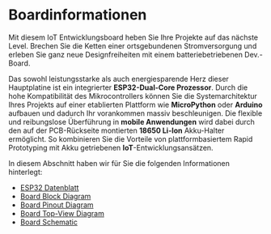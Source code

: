 # Boardinformationen

Mit diesem IoT Entwicklungsboard heben Sie Ihre Projekte auf das nächste Level. Brechen Sie die Ketten einer ortsgebundenen Stromversorgung und erleben Sie ganz neue Designfreiheiten mit einem batteriebetriebenen Dev.-Board. 

Das sowohl leistungsstarke als auch energiesparende Herz dieser Hauptplatine ist ein integrierter **ESP32-Dual-Core Prozessor**.  Durch die hohe Kompatibilität des Mikrocontrollers können Sie die Systemarchitektur Ihres Projekts auf einer etablierten Plattform wie **MicroPython** oder **Arduino** aufbauen und dadurch Ihr vorankommen massiv beschleunigen. Die flexible und reibungslose Überführung in **mobile Anwendungen** wird dabei durch den auf der PCB-Rückseite montierten **18650 Li-Ion** Akku-Halter ermöglicht. So kombinieren Sie die Vorteile von plattformbasiertem Rapid Prototyping mit Akku getriebenen **IoT**-Entwicklungsansätzen. 

In diesem Abschnitt haben wir für Sie die folgenden Informationen hinterlegt:
* [ESP32 Datenblatt](https://github.com/Rivtech/HWE-ESP-ION-001/tree/master/Boardinformation/ESP32%20Datasheet)
* [Board Block Diagram](https://github.com/Rivtech/HWE-ESP-ION-001/blob/master/Boardinformation/Block_Diagram.jpg)
* [Board Pinout Diagram](https://github.com/Rivtech/HWE-ESP-ION-001/blob/master/Boardinformation/Board_Pinout_t18_v3.0.png)
* [Board Top-View Diagram](https://github.com/Rivtech/HWE-ESP-ION-001/blob/master/Boardinformation/Board_Top-View.png)
* [Board Schematic](https://github.com/Rivtech/HWE-ESP-ION-001/blob/master/Boardinformation/Board_Schematic_t18_v3.0.pdf)
